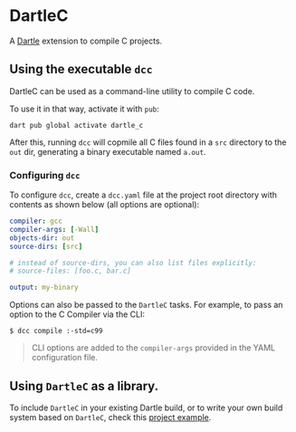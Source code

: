# DartleC

A [Dartle](https://renatoathaydes.github.io/dartle-website/) extension to compile C projects.

## Using the executable `dcc`

DartleC can be used as a command-line utility to compile C code.

To use it in that way, activate it with `pub`:

```shell
dart pub global activate dartle_c
```

After this, running `dcc` will copmile all C files found in a `src` directory to the `out` dir,
generating a binary executable named `a.out`.

### Configuring `dcc`

To configure `dcc`, create a `dcc.yaml` file at the project root directory with contents as shown
below (all options are optional):

```yaml
compiler: gcc
compiler-args: [-Wall]
objects-dir: out
source-dirs: [src]

# instead of source-dirs, you can also list files explicitly:
# source-files: [foo.c, bar.c]

output: my-binary
```

Options can also be passed to the `DartleC` tasks.
For example, to pass an option to the C Compiler via the CLI:

```shell
$ dcc compile :-std=c99
```

> CLI options are added to the `compiler-args` provided in the YAML configuration file.

## Using `DartleC` as a library.

To include `DartleC` in your existing Dartle build, or to write your own build system based on
`DartleC`, check this [project example](example/dartle_c_example.dart).
